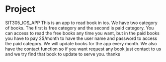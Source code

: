 # Project
SIT305_IOS_APP
This is an app to read book in ios. We have two category of books. The first is free category and the second is paid category. You can access to read the free books any time you want, but in the paid books you have to pay 2$/month to have the user name and password to access the paid category. We will update books for the app every month. We also have the contact function so if you want request any book just contact to us and we try find that book to update to serve you. thanks
